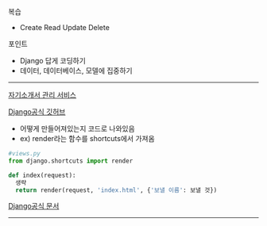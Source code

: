 복습  
- Create Read Update Delete  

포인트  
- Django 답게 코딩하기  
- 데이터, 데이터베이스, 모델에 집중하기  

- - -

[자기소개서 관리 서비스](https://jasosel.com/)  

[Django공식 깃허브](https://github.com/django)  
- 어떻게 만들어져있는지 코드로 나와있음  
- ex) render라는 함수를 shortcuts에서 가져옴  
```python
#views.py
from django.shortcuts import render

def index(request):
  생략
  return render(request, 'index.html', {'보낼 이름': 보낼 것})
```  

[Django공식 문서](https://docs.djangoproject.com/ko/3.0/)  

- - -

